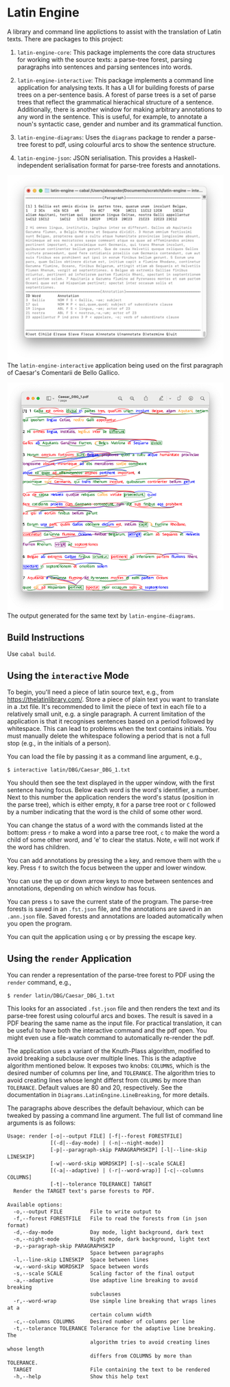 Latin Engine
============

A library and command line applictions to assist with the translation of Latin
texts. There are packages to this project:

1. `latin-engine-core`: This package implements the core data structures for
working with the source texts: a parse-tree forest, parsing paragraphs into
sentences and parsing sentences into words.

2. `latin-engine-interactive`: This package implements a command line
application for analysing texts. It has a UI for building forests of parse
trees on a per-sentence basis. A forest of parse trees is a set of parse trees
that reflect the grammatical hierachical structure of a sentence. Additionally,
there is another window for making arbitrary annotations to any word in the
sentence. This is useful, for example, to annotate a noun's syntactic case,
gender and number and its grammatical function.

3. `latin-engine-diagrams`: Uses the `diagrams` package to render a parse-tree
forest to pdf, using colourful arcs to show the sentence structure.

4. `latin-engine-json`: JSON serialisation. This provides a Haskell-independent
serialisation format for parse-tree forests and annotations.


![](https://github.com/alexandervandenbroucke/latin-engine/blob/master/interactive-screenshot.png?raw=true)
The `latin-engine-interactive` application being used on the first paragraph
of Caesar's Comentarii de Bello Gallico.

![](https://github.com/alexandervandenbroucke/latin-engine/blob/master/diagram-screenshot.png?raw=true)
The output generated for the same text by `latin-engine-diagrams`.


Build Instructions
------------------

Use `cabal build`.

Using the `interactive` Mode
----------------------------

To begin, you'll need a piece of latin source text, e.g., from
https://thelatinlibrary.com/. Store a piece of plain text you want to
translate in a .txt file. It's recommended to limit the piece of text in each
file to a relatively small unit, e.g. a single paragraph. A current limitation
of the application is that it recognises sentences based on a period followed
by whitespace. This can lead to problems when the text contains initials.
You must manually delete the whitespace following a period that is not a full
stop (e.g., in the initials of a person).

You can load the file by passing it as a command line argument, e.g.,

```
$ interactive latin/DBG/Caesar_DBG_1.txt
```

You should then see the text displayed in the upper window, with the first
sentence having focus. Below each word is the word's identifier, a number.
Next to this number the application renders the word's status (position in
the parse tree), which is either empty, `R` for a parse tree root or `C`
followed by a number indicating that the word is the child of some other word.

You can change the status of a word with the commands listed at the bottom:
press `r` to make a word into a parse tree root, `c` to make the word a child
of some other word, and 'e' to clear the status. Note, `e` will not work if
the word has children.

You can add annotations by pressing the `a` key, and remove them with the `u`
key. Press `f` to switch the focus between the upper and lower window.

You can use the up or down arrow keys to move between sentences and
annotations, depending on which window has focus.

You can press `s` to save the current state of the program. The parse-tree
forests is saved in an `.fst.json` file, and the annotations are saved in an
`.ann.json` file. Saved forests and annotations are loaded automatically when
you open the program.

You can quit the application using `q` or by pressing the escape key.


Using the `render` Application
------------------------------

You can render a representation of the parse-tree forest to PDF using the
`render` command, e.g.,

```
$ render latin/DBG/Caesar_DBG_1.txt
```

This looks for an associated `.fst.json` file and then renders the text and its
parse-tree forest using colourful arcs and boxes. The result is saved
in a PDF bearing the same name as the input file.
For practical translation, it can be useful to have both the interactive
command and the pdf open. You might even use a file-watch command to
automatically re-render the pdf.

The application uses a variant of the Knuth-Plass algorithm, modified to avoid
breaking a subclause over multiple lines. This is the adaptive algorithm
mentioned below. It exposes two knobs: `COLUMNS`, which is the desired number
of columns per line, and `TOLERANCE`. The algorithm tries to avoid creating
lines whose lenght differst from `COLUMNS` by more than `TOLERANCE`.
Default values are 80 and 20, respectively. See the documentation in
`Diagrams.LatinEngine.LineBreaking`, for more details.

The paragraphs above describes the default behaviour, which can be tweaked by
passing a command line argument.
The full list of command line arguments is as follows:

```
Usage: render [-o|--output FILE] [-f|--forest FORESTFILE] 
              [(-d|--day-mode) | (-n|--night-mode)] 
              [-p|--paragraph-skip PARAGRAPHSKIP] [-l|--line-skip LINESKIP] 
              [-w|--word-skip WORDSKIP] [-s|--scale SCALE] 
              [(-a|--adaptive) | (-r|--word-wrap)] [-c|--columns COLUMNS] 
              [-t|--tolerance TOLERANCE] TARGET
  Render the TARGET text's parse forests to PDF.

Available options:
  -o,--output FILE         File to write output to
  -f,--forest FORESTFILE   File to read the forests from (in json format)
  -d,--day-mode            Day mode, light background, dark text
  -n,--night-mode          Night mode, dark background, light text
  -p,--paragraph-skip PARAGRAPHSKIP
                           Space between paragraphs
  -l,--line-skip LINESKIP  Space between lines
  -w,--word-skip WORDSKIP  Space between words
  -s,--scale SCALE         Scaling factor of the final output
  -a,--adaptive            Use adaptive line breaking to avoid breaking
                           subclauses
  -r,--word-wrap           Use simple line breaking that wraps lines at a
                           certain column width
  -c,--columns COLUMNS     Desired number of columns per line
  -t,--tolerance TOLERANCE Tolerance for the adaptive line breaking. The
                           algorithm tries to avoid creating lines whose length
                           differs from COLUMNS by more than TOLERANCE.
  TARGET                   File containing the text to be rendered
  -h,--help                Show this help text
```